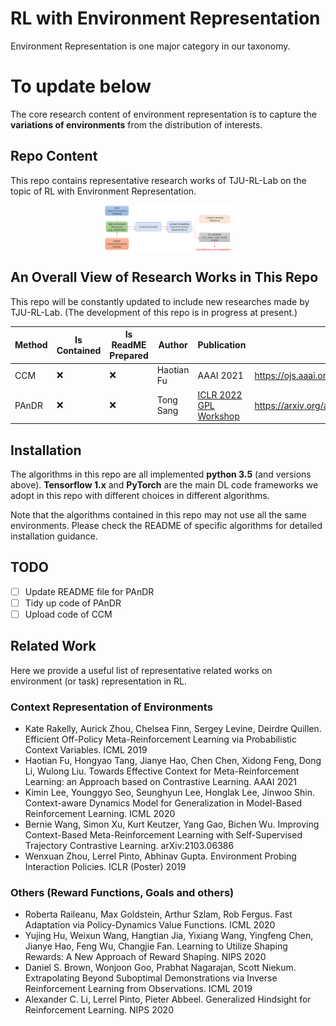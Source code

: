 # RL with Environment Representation

Environment Representation is one major category in our taxonomy. 

# To update below

The core research content of environment representation is to capture the **variations of environments** from the distribution of interests.

## Repo Content

This repo contains representative research works of TJU-RL-Lab on the topic of RL with Environment Representation.

<div align=center><img align="center" src="./../assets/er_readme_figs/ER_framework.png" alt="environment_representation_framework" style="zoom:20%;" /></div>

## An Overall View of Research Works in This Repo  

This repo will be constantly updated to include new researches made by TJU-RL-Lab. 
(The development of this repo is in progress at present.)

| Method | Is Contained | Is ReadME Prepared | Author | Publication | Link |
| ------ | --- | --- | ------ | ------ | ------ |
| CCM | ❌ | ❌ |Haotian Fu | AAAI 2021 | https://ojs.aaai.org/index.php/AAAI/article/view/16914 |
| PAnDR |❌ | ❌ |Tong Sang| [ICLR 2022 GPL Workshop](https://ai-workshops.github.io/generalizable-policy-learning-in-the-physical-world/) | https://arxiv.org/abs/2204.02877 |


## Installation

The algorithms in this repo are all implemented **python 3.5** (and versions above). **Tensorflow 1.x** and **PyTorch** are the main DL code frameworks we adopt in this repo with different choices in different algorithms.

Note that the algorithms contained in this repo may not use all the same environments. Please check the README of specific algorithms for detailed installation guidance.

## TODO
- [ ] Update README file for PAnDR
- [ ] Tidy up code of PAnDR
- [ ] Upload code of CCM

## Related Work

Here we provide a useful list of representative related works on environment (or task) representation in RL.

### Context Representation of Environments
- Kate Rakelly, Aurick Zhou, Chelsea Finn, Sergey Levine, Deirdre Quillen. Efficient Off-Policy Meta-Reinforcement Learning via Probabilistic Context Variables. ICML 2019 
- Haotian Fu, Hongyao Tang, Jianye Hao, Chen Chen, Xidong Feng, Dong Li, Wulong Liu. Towards Effective Context for Meta-Reinforcement Learning: an Approach based on Contrastive Learning. AAAI 2021
- Kimin Lee, Younggyo Seo, Seunghyun Lee, Honglak Lee, Jinwoo Shin. Context-aware Dynamics Model for Generalization in Model-Based Reinforcement Learning. ICML 2020
- Bernie Wang, Simon Xu, Kurt Keutzer, Yang Gao, Bichen Wu. Improving Context-Based Meta-Reinforcement Learning with Self-Supervised Trajectory Contrastive Learning. arXiv:2103.06386
- Wenxuan Zhou, Lerrel Pinto, Abhinav Gupta. Environment Probing Interaction Policies. ICLR (Poster) 2019

### Others (Reward Functions, Goals and others)
- Roberta Raileanu, Max Goldstein, Arthur Szlam, Rob Fergus. Fast Adaptation via Policy-Dynamics Value Functions. ICML 2020
- Yujing Hu, Weixun Wang, Hangtian Jia, Yixiang Wang, Yingfeng Chen, Jianye Hao, Feng Wu, Changjie Fan. Learning to Utilize Shaping Rewards: A New Approach of Reward Shaping. NIPS 2020
- Daniel S. Brown, Wonjoon Goo, Prabhat Nagarajan, Scott Niekum. Extrapolating Beyond Suboptimal Demonstrations via Inverse Reinforcement Learning from Observations. ICML 2019
- Alexander C. Li, Lerrel Pinto, Pieter Abbeel. Generalized Hindsight for Reinforcement Learning.  NIPS 2020




